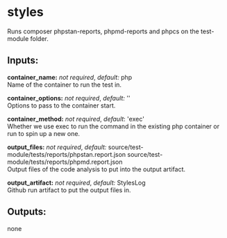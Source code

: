 # styles
Runs composer phpstan-reports, phpmd-reports and phpcs on the test-module folder.

## Inputs:
**container_name:** *not required*, *default:*  php  
Name of the container to run the test in.

**container_options:** *not required*, *default:*  ''  
Options to pass to the container start.

**container_method:** *not required*, *default*: 'exec'  
Whether we use exec to run the command in the existing php container or run to spin up a new one.

**output_files:** *not required*, *default:* source/test-module/tests/reports/phpstan.report.json source/test-module/tests/reports/phpmd.report.json  
Output files of the code analysis to put into the output artifact.

**output_artifact:** *not required*, *default:*  StylesLog  
Github run artifact to put the output files in.

## Outputs:
none
